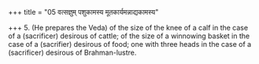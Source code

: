 +++
title = "05 वत्सज्ञुम् पशुकामस्य मूतकार्यमन्नाद्यकामस्य"

+++
5. (He prepares the Veda) of the size of the knee of a calf in the case of a (sacrificer) desirous of cattle; of the size of a winnowing basket in the case of a (sacrifier) desirous of food; one with three heads in the case of a (sacrificer) desirous of Brahman-lustre.  

